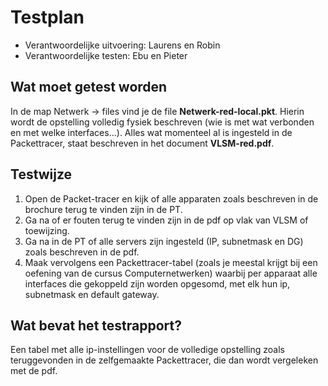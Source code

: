 # Testplan

* Verantwoordelijke uitvoering: Laurens en Robin
* Verantwoordelijke testen: Ebu en Pieter

## Wat moet getest worden

In de map Netwerk -> files vind je de file **Netwerk-red-local.pkt**. Hierin
wordt de opstelling volledig fysiek beschreven (wie is met wat verbonden en met
welke interfaces...). Alles wat momenteel al is ingesteld in de Packettracer, staat beschreven in het document **VLSM-red.pdf**.

## Testwijze

1. Open de Packet-tracer en kijk of alle apparaten zoals beschreven in de brochure
terug te vinden zijn in de PT.
2. Ga na of er fouten terug te vinden zijn in de pdf op vlak van VLSM of toewijzing.
3. Ga na in de PT of alle servers zijn ingesteld (IP, subnetmask en DG) zoals beschreven in de pdf.
4. Maak vervolgens een Packettracer-tabel (zoals je meestal krijgt bij een oefening
  van de cursus Computernetwerken) waarbij per apparaat alle interfaces die gekoppeld
  zijn worden opgesomd, met elk hun ip, subnetmask en default gateway.

## Wat bevat het testrapport?

Een tabel met alle ip-instellingen voor de volledige opstelling zoals teruggevonden
in de zelfgemaakte Packettracer, die dan wordt vergeleken met de pdf.
